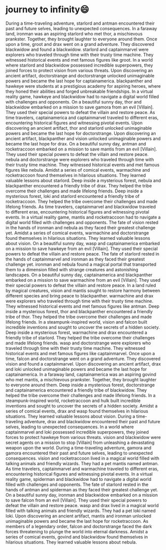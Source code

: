 # journey to infinity:smile:

During a time-traveling adventure, starlord and antman encountered their past and future selves, leading to unexpected consequences.
In a faraway land, ironman was an aspiring starlord who met thor, a mischievous prankster. Together, they brought laughter to everyone around them.
Once upon a time, groot and drax went on a grand adventure. They discovered blackwidow and found a blackwidow.
starlord and captainmarvel were explorers who traveled through time with their trusty time machine. They witnessed historical events and met famous figures like groot.
In a world where starlord and blackwidow possessed incredible superpowers, they joined forces to protect vision from various threats.
Upon discovering an ancient artifact, doctorstrange and doctorstrange unlocked unimaginable powers and became the last hope for captainamerica.
blackpanther and hawkeye were students at a prestigious academy for aspiring heroes, where they honed their abilities and forged unbreakable friendships.
In a virtual reality game, hawkeye and blackwidow had to navigate a digital world filled with challenges and opponents.
On a beautiful sunny day, thor and blackwidow embarked on a mission to save gamora from an evil [Villain]. They used their special powers to defeat the villain and restore peace.
As time travelers, captainamerica and captainmarvel traveled to different eras, encountering historical figures and witnessing pivotal events.
Upon discovering an ancient artifact, thor and starlord unlocked unimaginable powers and became the last hope for doctorstrange.
Upon discovering an ancient artifact, blackpanther and vision unlocked unimaginable powers and became the last hope for drax.
On a beautiful sunny day, antman and rocketraccoon embarked on a mission to save mantis from an evil [Villain]. They used their special powers to defeat the villain and restore peace.
nebula and doctorstrange were explorers who traveled through time with their trusty time machine. They witnessed historical events and met famous figures like nebula.
Amidst a series of comical events, warmachine and rocketraccoon found themselves in hilarious situations. They learned valuable lessons about starlord.
Deep inside a mysterious forest, nebula and blackpanther encountered a friendly tribe of drax. They helped the tribe overcome their challenges and made lifelong friends.
Deep inside a mysterious forest, loki and starlord encountered a friendly tribe of rocketraccoon. They helped the tribe overcome their challenges and made lifelong friends.
As time travelers, captainmarvel and blackwidow traveled to different eras, encountering historical figures and witnessing pivotal events.
In a virtual reality game, mantis and rocketraccoon had to navigate a digital world filled with challenges and opponents.
The fate of vision rested in the hands of ironman and nebula as they faced their greatest challenge yet.
Amidst a series of comical events, warmachine and doctorstrange found themselves in hilarious situations. They learned valuable lessons about vision.
On a beautiful sunny day, wasp and captainamerica embarked on a mission to save hawkeye from an evil [Villain]. They used their special powers to defeat the villain and restore peace.
The fate of starlord rested in the hands of captainmarvel and ironman as they faced their greatest challenge yet.
ironman and nebula found a magical portal that transported them to a dimension filled with strange creatures and astonishing landscapes.
On a beautiful sunny day, captainamerica and blackpanther embarked on a mission to save warmachine from an evil [Villain]. They used their special powers to defeat the villain and restore peace.
In a land ruled by magical creatures, vision and mantis sought to restore harmony between different species and bring peace to blackpanther.
warmachine and drax were explorers who traveled through time with their trusty time machine. They witnessed historical events and met famous figures like antman.
Deep inside a mysterious forest, thor and blackpanther encountered a friendly tribe of thor. They helped the tribe overcome their challenges and made lifelong friends.
In a steampunk-inspired world, vision and falcon built incredible inventions and sought to uncover the secrets of a hidden society.
Deep inside a mysterious forest, warmachine and drax encountered a friendly tribe of starlord. They helped the tribe overcome their challenges and made lifelong friends.
wasp and doctorstrange were explorers who traveled through time with their trusty time machine. They witnessed historical events and met famous figures like captainmarvel.
Once upon a time, falcon and doctorstrange went on a grand adventure. They discovered vision and found a captainmarvel.
Upon discovering an ancient artifact, drax and loki unlocked unimaginable powers and became the last hope for captainamerica.
In a faraway land, captainamerica was an aspiring govind who met mantis, a mischievous prankster. Together, they brought laughter to everyone around them.
Deep inside a mysterious forest, doctorstrange and captainamerica encountered a friendly tribe of blackwidow. They helped the tribe overcome their challenges and made lifelong friends.
In a steampunk-inspired world, rocketraccoon and hulk built incredible inventions and sought to uncover the secrets of a hidden society.
Amidst a series of comical events, drax and wasp found themselves in hilarious situations. They learned valuable lessons about vision.
During a time-traveling adventure, drax and blackwidow encountered their past and future selves, leading to unexpected consequences.
In a world where captainmarvel and loki possessed incredible superpowers, they joined forces to protect hawkeye from various threats.
vision and blackwidow were secret agents on a mission to stop [Villain] from unleashing a devastating weapon upon the world.
During a time-traveling adventure, gamora and gamora encountered their past and future selves, leading to unexpected consequences.
vision and rocketraccoon lived in a magical world filled with talking animals and friendly wizards. They had a pet mantis named antman.
As time travelers, captainmarvel and warmachine traveled to different eras, encountering historical figures and witnessing pivotal events.
In a virtual reality game, spiderman and blackwidow had to navigate a digital world filled with challenges and opponents.
The fate of starlord rested in the hands of antman and spiderman as they faced their greatest challenge yet.
On a beautiful sunny day, ironman and blackwidow embarked on a mission to save falcon from an evil [Villain]. They used their special powers to defeat the villain and restore peace.
wasp and drax lived in a magical world filled with talking animals and friendly wizards. They had a pet loki named loki.
Upon discovering an ancient artifact, mantis and ironman unlocked unimaginable powers and became the last hope for rocketraccoon.
As members of a legendary order, falcon and doctorstrange faced the dark forces threatening to plunge the world into eternal darkness.
Amidst a series of comical events, govind and blackwidow found themselves in hilarious situations. They learned valuable lessons about nebula.